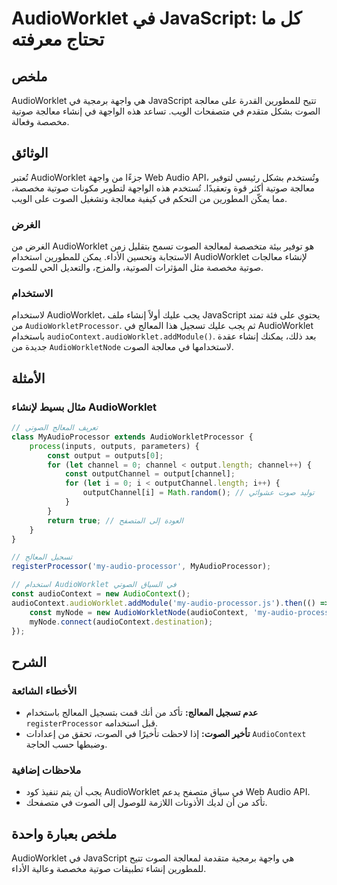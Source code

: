 <!--
Meta Description: # AudioWorklet في JavaScript: كل ما تحتاج معرفته ## ملخص AudioWorklet هي واجهة برمجية في JavaScript تتيح للمطورين القدرة على معالجة الصوت بشكل متقدم ف...
Meta Keywords: audioworklet, الصوت, audiocontext, javascript, معالجة
-->

# AudioWorklet في JavaScript: كل ما تحتاج معرفته

## ملخص
AudioWorklet هي واجهة برمجية في JavaScript تتيح للمطورين القدرة على معالجة الصوت بشكل متقدم في متصفحات الويب. تساعد هذه الواجهة في إنشاء معالجة صوتية مخصصة وفعالة.

## الوثائق
تُعتبر AudioWorklet جزءًا من واجهة Web Audio API، وتُستخدم بشكل رئيسي لتوفير معالجة صوتية أكثر قوة وتعقيدًا. تُستخدم هذه الواجهة لتطوير مكونات صوتية مخصصة، مما يمكّن المطورين من التحكم في كيفية معالجة وتشغيل الصوت على الويب.

### الغرض
الغرض من AudioWorklet هو توفير بيئة متخصصة لمعالجة الصوت تسمح بتقليل زمن الاستجابة وتحسين الأداء. يمكن للمطورين استخدام AudioWorklet لإنشاء معالجات صوتية مخصصة مثل المؤثرات الصوتية، والمزج، والتعديل الحي للصوت.

### الاستخدام
لاستخدام AudioWorklet، يجب عليك أولاً إنشاء ملف JavaScript يحتوي على فئة تمتد من `AudioWorkletProcessor`. ثم يجب عليك تسجيل هذا المعالج في AudioWorklet باستخدام `audioContext.audioWorklet.addModule()`. بعد ذلك، يمكنك إنشاء عقدة جديدة من `AudioWorkletNode` لاستخدامها في معالجة الصوت.

## الأمثلة
### مثال بسيط لإنشاء AudioWorklet
```javascript
// تعريف المعالج الصوتي
class MyAudioProcessor extends AudioWorkletProcessor {
    process(inputs, outputs, parameters) {
        const output = outputs[0];
        for (let channel = 0; channel < output.length; channel++) {
            const outputChannel = output[channel];
            for (let i = 0; i < outputChannel.length; i++) {
                outputChannel[i] = Math.random(); // توليد صوت عشوائي
            }
        }
        return true; // العودة إلى المتصفح
    }
}

// تسجيل المعالج
registerProcessor('my-audio-processor', MyAudioProcessor);

// استخدام AudioWorklet في السياق الصوتي
const audioContext = new AudioContext();
audioContext.audioWorklet.addModule('my-audio-processor.js').then(() => {
    const myNode = new AudioWorkletNode(audioContext, 'my-audio-processor');
    myNode.connect(audioContext.destination);
});
```

## الشرح
### الأخطاء الشائعة
- **عدم تسجيل المعالج:** تأكد من أنك قمت بتسجيل المعالج باستخدام `registerProcessor` قبل استخدامه.
- **تأخير الصوت:** إذا لاحظت تأخيرًا في الصوت، تحقق من إعدادات `AudioContext` وضبطها حسب الحاجة.
  
### ملاحظات إضافية
- يجب أن يتم تنفيذ كود AudioWorklet في سياق متصفح يدعم Web Audio API.
- تأكد من أن لديك الأذونات اللازمة للوصول إلى الصوت في متصفحك.

## ملخص بعبارة واحدة
AudioWorklet في JavaScript هي واجهة برمجية متقدمة لمعالجة الصوت تتيح للمطورين إنشاء تطبيقات صوتية مخصصة وعالية الأداء.